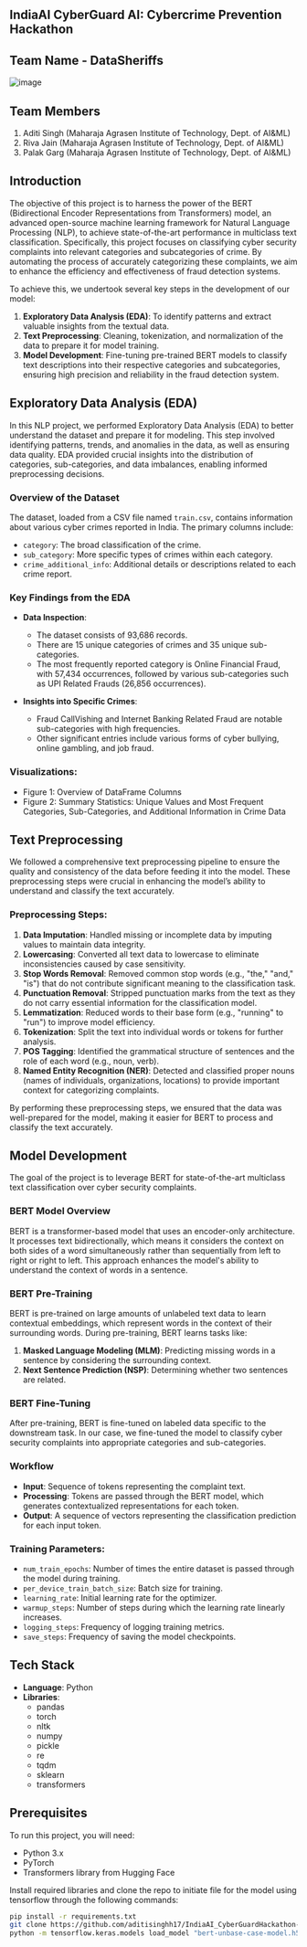 ## IndiaAI CyberGuard AI: Cybercrime Prevention Hackathon 
## Team Name - DataSheriffs 
![image](https://github.com/user-attachments/assets/51f12434-ba26-472f-a307-da8fff5028b1)

## Team Members 

1. Aditi Singh (Maharaja Agrasen Institute of Technology, Dept. of AI&ML) 
2. Riva Jain (Maharaja Agrasen Institute of Technology, Dept. of AI&ML)
3. Palak Garg (Maharaja Agrasen Institute of Technology, Dept. of AI&ML)

## Introduction
The objective of this project is to harness the power of the BERT (Bidirectional Encoder Representations from Transformers) model, an advanced open-source machine learning framework for Natural Language Processing (NLP), to achieve state-of-the-art performance in multiclass text classification. Specifically, this project focuses on classifying cyber security complaints into relevant categories and subcategories of crime. By automating the process of accurately categorizing these complaints, we aim to enhance the efficiency and effectiveness of fraud detection systems.

To achieve this, we undertook several key steps in the development of our model:
1. **Exploratory Data Analysis (EDA)**: To identify patterns and extract valuable insights from the textual data.
2. **Text Preprocessing**: Cleaning, tokenization, and normalization of the data to prepare it for model training.
3. **Model Development**: Fine-tuning pre-trained BERT models to classify text descriptions into their respective categories and subcategories, ensuring high precision and reliability in the fraud detection system.

## Exploratory Data Analysis (EDA)

In this NLP project, we performed Exploratory Data Analysis (EDA) to better understand the dataset and prepare it for modeling. This step involved identifying patterns, trends, and anomalies in the data, as well as ensuring data quality. EDA provided crucial insights into the distribution of categories, sub-categories, and data imbalances, enabling informed preprocessing decisions.

### Overview of the Dataset
The dataset, loaded from a CSV file named `train.csv`, contains information about various cyber crimes reported in India. The primary columns include:
- `category`: The broad classification of the crime.
- `sub_category`: More specific types of crimes within each category.
- `crime_additional_info`: Additional details or descriptions related to each crime report.

### Key Findings from the EDA
- **Data Inspection**: 
  - The dataset consists of 93,686 records.
  - There are 15 unique categories of crimes and 35 unique sub-categories.
  - The most frequently reported category is Online Financial Fraud, with 57,434 occurrences, followed by various sub-categories such as UPI Related Frauds (26,856 occurrences).

- **Insights into Specific Crimes**: 
  - Fraud CallVishing and Internet Banking Related Fraud are notable sub-categories with high frequencies.
  - Other significant entries include various forms of cyber bullying, online gambling, and job fraud.

### Visualizations:
- Figure 1: Overview of DataFrame Columns
- Figure 2: Summary Statistics: Unique Values and Most Frequent Categories, Sub-Categories, and Additional Information in Crime Data

## Text Preprocessing

We followed a comprehensive text preprocessing pipeline to ensure the quality and consistency of the data before feeding it into the model. These preprocessing steps were crucial in enhancing the model’s ability to understand and classify the text accurately.

### Preprocessing Steps:
1. **Data Imputation**: Handled missing or incomplete data by imputing values to maintain data integrity.
2. **Lowercasing**: Converted all text data to lowercase to eliminate inconsistencies caused by case sensitivity.
3. **Stop Words Removal**: Removed common stop words (e.g., "the," "and," "is") that do not contribute significant meaning to the classification task.
4. **Punctuation Removal**: Stripped punctuation marks from the text as they do not carry essential information for the classification model.
5. **Lemmatization**: Reduced words to their base form (e.g., "running" to "run") to improve model efficiency.
6. **Tokenization**: Split the text into individual words or tokens for further analysis.
7. **POS Tagging**: Identified the grammatical structure of sentences and the role of each word (e.g., noun, verb).
8. **Named Entity Recognition (NER)**: Detected and classified proper nouns (names of individuals, organizations, locations) to provide important context for categorizing complaints.

By performing these preprocessing steps, we ensured that the data was well-prepared for the model, making it easier for BERT to process and classify the text accurately.

## Model Development

The goal of the project is to leverage BERT for state-of-the-art multiclass text classification over cyber security complaints.

### BERT Model Overview
BERT is a transformer-based model that uses an encoder-only architecture. It processes text bidirectionally, which means it considers the context on both sides of a word simultaneously rather than sequentially from left to right or right to left. This approach enhances the model's ability to understand the context of words in a sentence.

### BERT Pre-Training
BERT is pre-trained on large amounts of unlabeled text data to learn contextual embeddings, which represent words in the context of their surrounding words. During pre-training, BERT learns tasks like:
1. **Masked Language Modeling (MLM)**: Predicting missing words in a sentence by considering the surrounding context.
2. **Next Sentence Prediction (NSP)**: Determining whether two sentences are related.

### BERT Fine-Tuning
After pre-training, BERT is fine-tuned on labeled data specific to the downstream task. In our case, we fine-tuned the model to classify cyber security complaints into appropriate categories and sub-categories.

### Workflow
- **Input**: Sequence of tokens representing the complaint text.
- **Processing**: Tokens are passed through the BERT model, which generates contextualized representations for each token.
- **Output**: A sequence of vectors representing the classification prediction for each input token.

### Training Parameters:
- `num_train_epochs`: Number of times the entire dataset is passed through the model during training.
- `per_device_train_batch_size`: Batch size for training.
- `learning_rate`: Initial learning rate for the optimizer.
- `warmup_steps`: Number of steps during which the learning rate linearly increases.
- `logging_steps`: Frequency of logging training metrics.
- `save_steps`: Frequency of saving the model checkpoints.

## Tech Stack

- **Language**: Python
- **Libraries**: 
  - pandas
  - torch
  - nltk
  - numpy
  - pickle
  - re
  - tqdm
  - sklearn
  - transformers

## Prerequisites

To run this project, you will need:
- Python 3.x
- PyTorch
- Transformers library from Hugging Face

Install required libraries and clone the repo to initiate file for the model using tensorflow through the following commands:
```bash
pip install -r requirements.txt
git clone https://github.com/aditisinghh17/IndiaAI_CyberGuardHackathon-.git
python -m tensorflow.keras.models load_model "bert-unbase-case-model.h5"


